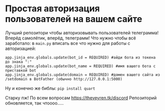 # Простая авторизация пользователей на вашем сайте
Лучший репозитори чтобы авторизовывать пользователей телеграмма! Вперёд самолётик, вперёд, телеграмм!
Что нужно чтобы всё заработало:
в `main.py` вписать все что нужно для работы с авторизацией:
```
app.jinja_env.globals.update(bot_id = REQUIRED) #айди бота из токена до знака ":"
app.jinja_env.globals.update(bot_name = REQUIRED) #имя вашего бота с приставкой bot
app.jinja_env.globals.update(domain = REQUIRED) #домен вашего сайта из /setdomain в BotFather (обычно http://127.0.0.1:5000)
```
Ну и конечно же библы:
`pip install quart`

Старку пж! По всем вопросам https://theveyren.tk/discord
Репозиторий обновляется, так чтоооо.....
